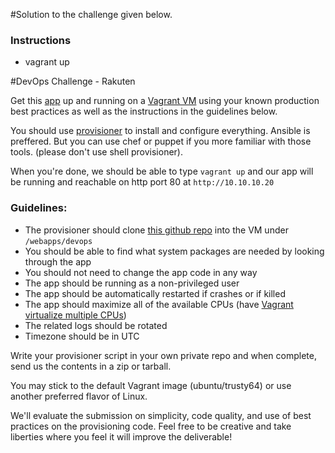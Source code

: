 #Solution to the challenge given below. 
### Instructions
  - vagrant up

#DevOps Challenge - Rakuten


Get this [app](https://bitbucket.org/azneita/devops-challenge.git) up and running on a [Vagrant VM](https://www.vagrantup.com/) using your known production best practices as well as the instructions in the guidelines below.

You should use [provisioner](https://www.vagrantup.com/docs/provisioning/) to install and configure everything. Ansible is preffered. But you can use chef or puppet if you more familiar with those tools. (please don't use shell provisioner).

When you're done, we should be able to type `vagrant up` and our app will be running and reachable on http port 80 at `http://10.10.10.20`

### Guidelines:
  - The provisioner should clone [this github repo](https://bitbucket.org/azneita/devops-challenge.git) into the VM under `/webapps/devops`
  - You should be able to find what system packages are needed by looking through the app
  - You should not need to change the app code in any way
  - The app should be running as a non-privileged user
  - The app should be automatically restarted if crashes or if killed
  - The app should maximize all of the available CPUs (have 
    [Vagrant virtualize multiple CPUs](https://www.vagrantup.com/docs/virtualbox/configuration.html))
  - The related logs should be rotated
  - Timezone should be in UTC

Write your provisioner script in your own private repo and when complete, send us the contents in a zip or tarball.

You may stick to the default Vagrant image (ubuntu/trusty64) or use another preferred flavor of Linux.

We'll evaluate the submission on simplicity, code quality, and use of best practices on the provisioning code. Feel free to be creative and take liberties where you feel it will improve the deliverable!

